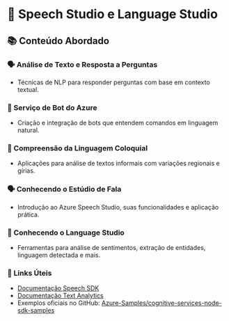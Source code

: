 # 🧠 Speech Studio e Language Studio

## 📚 Conteúdo Abordado

### 🗣️ Análise de Texto e Resposta a Perguntas
- Técnicas de NLP para responder perguntas com base em contexto textual.

### 🤖 Serviço de Bot do Azure
- Criação e integração de bots que entendem comandos em linguagem natural.

### 🧾 Compreensão da Linguagem Coloquial
- Aplicações para análise de textos informais com variações regionais e gírias.

### 🗣️ Conhecendo o Estúdio de Fala
- Introdução ao Azure Speech Studio, suas funcionalidades e aplicação prática.

### 🧪 Conhecendo o Language Studio
- Ferramentas para análise de sentimentos, extração de entidades, linguagem detectada e mais.


### 🔗 Links Úteis

- [Documentação Speech SDK](https://learn.microsoft.com/azure/cognitive-services/speech-service/)
- [Documentação Text Analytics](https://learn.microsoft.com/azure/cognitive-services/language-service/)
- Exemplos oficiais no GitHub: [Azure-Samples/cognitive-services-node-sdk-samples](https://github.com/Azure-Samples)



